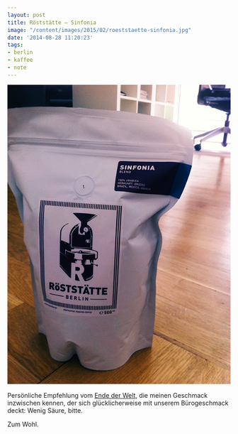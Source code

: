 ```yaml
---
layout: post
title: Röststätte – Sinfonia
image: "/content/images/2015/02/roeststaette-sinfonia.jpg"
date: '2014-08-28 11:20:23'
tags:
- berlin
- kaffee
- note
---
```


![roeststaette-sinfonia](/content/images/2015/02/roeststaette-sinfonia.jpg)

Persönliche Empfehlung vom [Ende der Welt](https://www.facebook.com/pages/Am-Ende-der-Welt/183607395015102), die meinen Geschmack inzwischen kennen, der sich glücklicherweise mit unserem Bürogeschmack deckt: Wenig Säure, bitte.

Zum Wohl.


